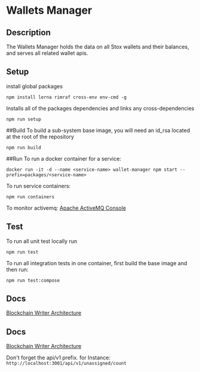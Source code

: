 # Wallets Manager

## Description
The Wallets Manager holds the data on all Stox wallets and their balances, and serves all related wallet apis.


## Setup
install global packages
```
npm install lerna rimraf cross-env env-cmd -g
```
Installs all of the packages dependencies and links any cross-dependencies
```
npm run setup
```

##Build
To build a sub-system base image, you will need an id_rsa located at the root of the repository
```
npm run build
```

##Run
To run a docker container for a service:
```
docker run -it -d --name <service-name> wallet-manager npm start --prefix=packages/<service-name>
```
To run service containers:
```
npm run containers
```
To monitor activemq: [Apache ActiveMQ Console](http://localhost:8161)


## Test
To run all unit test locally run

```
npm run test 
```

To run all integration tests in one container, first build the base image and then run:
```
npm run test:compose
```

## Docs
[Blockchain Writer Architecture](https://docs.google.com/document/d/1eXrxDFgjDl-2No22om8vesqGhU7iGtw8iDSuN3VoHJ4/edit#heading=h.jsy3plhn9pv8)

## Docs
[Blockchain Writer Architecture](https://docs.google.com/document/d/1eXrxDFgjDl-2No22om8vesqGhU7iGtw8iDSuN3VoHJ4/edit#heading=h.jsy3plhn9pv8)


Don't forget the api/v1 prefix. for Instance:
`http://localhost:3001/api/v1/unassigned/count`
